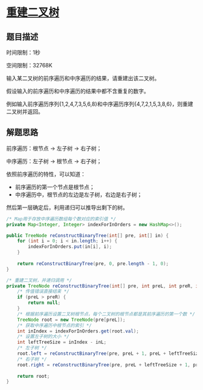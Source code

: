 # [重建二叉树](https://www.nowcoder.com/practice/8a19cbe657394eeaac2f6ea9b0f6fcf6?tpId=13&tqId=11157&tPage=1&rp=1&ru=%2Fta%2Fcoding-interviews&qru=%2Fta%2Fcoding-interviews%2Fquestion-ranking)

## 题目描述

时间限制：1秒

空间限制：32768K

输入某二叉树的前序遍历和中序遍历的结果，请重建出该二叉树。

假设输入的前序遍历和中序遍历的结果中都不含重复的数字。

例如输入前序遍历序列{1,2,4,7,3,5,6,8}和中序遍历序列{4,7,2,1,5,3,8,6}，则重建二叉树并返回。

## 解题思路

前序遍历：根节点 -> 左子树 -> 右子树；

中序遍历：左子树 -> 根节点 -> 右子树；

依照前序遍历的特性，可以知道：

- 前序遍历的第一个节点是根节点；
- 中序遍历中，根节点的左边是左子树，右边是右子树；

然后第一层确定后，利用递归可以推导出剩下的树。

```java
/* Map用于存放中序遍历数组每个数对应的索引值 */
private Map<Integer, Integer> indexForInOrders = new HashMap<>();

public TreeNode reConstructBinaryTree(int[] pre, int[] in) {
    for (int i = 0; i < in.length; i++) {
        indexForInOrders.put(in[i], i);
    }
    
    return reConstructBinaryTree(pre, 0, pre.length - 1, 0);
}

/* 重建二叉树，并递归调用 */
private TreeNode reConstructBinaryTree(int[] pre, int preL, int preR, int inL) {
    /* 传值错误直接结束 */
    if (preL > preR) {
        return null;
    }
    /* 根据前序遍历设置二叉树根节点，每个二叉树的根节点都是其前序遍历的第一个数 */
    TreeNode root = new TreeNode(pre[preL]);
    /* 获取中序遍历中根节点的索引 */
    int inIndex = indexForInOrders.get(root.val);
    /* 设置左子树的大小 */
    int leftTreeSize = inIndex - inL;
    /* 左子树 */
    root.left = reConstructBinaryTree(pre, preL + 1, preL + leftTreeSize, inL);
    /* 右子树 */
    root.right = reConstructBinaryTree(pre, preL + leftTreeSize + 1, preR, inL + leftTreeSize + 1);
    
    return root;
}
```

